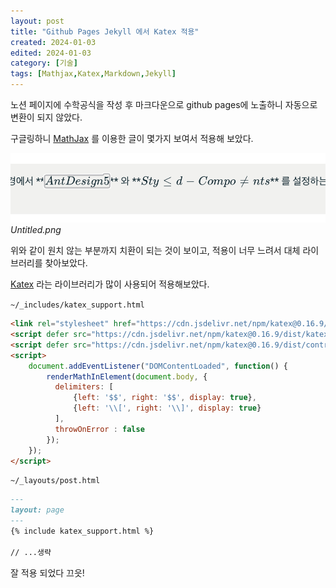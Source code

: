 ```yaml
---
layout: post
title: "Github Pages Jekyll 에서 Katex 적용"
created: 2024-01-03
edited: 2024-01-03
category: [기술]
tags: [Mathjax,Katex,Markdown,Jekyll]
---
```



노션 페이지에 수학공식을 작성 후 마크다운으로 github pages에 노출하니 자동으로 변환이 되지 않았다.


구글링하니 [MathJax](https://www.mathjax.org/) 를 이용한 글이 몇가지 보여서 적용해 보았다.


![0](/assets/img/2024-01-03-Github-Pages-Jekyll-에서-Katex-적용.md/0.png)_Untitled.png_


위와 같이 원치 않는 부분까지 치환이 되는 것이 보이고, 적용이 너무 느려서 대체 라이브러리를 찾아보았다.


[Katex](https://katex.org/) 라는 라이브러리가 많이 사용되어 적용해보았다.


`~/_includes/katex_support.html`


```html
<link rel="stylesheet" href="https://cdn.jsdelivr.net/npm/katex@0.16.9/dist/katex.min.css" integrity="sha384-n8MVd4RsNIU0tAv4ct0nTaAbDJwPJzDEaqSD1odI+WdtXRGWt2kTvGFasHpSy3SV" crossorigin="anonymous">
<script defer src="https://cdn.jsdelivr.net/npm/katex@0.16.9/dist/katex.min.js" integrity="sha384-XjKyOOlGwcjNTAIQHIpgOno0Hl1YQqzUOEleOLALmuqehneUG+vnGctmUb0ZY0l8" crossorigin="anonymous"></script>
<script defer src="https://cdn.jsdelivr.net/npm/katex@0.16.9/dist/contrib/auto-render.min.js" integrity="sha384-+VBxd3r6XgURycqtZ117nYw44OOcIax56Z4dCRWbxyPt0Koah1uHoK0o4+/RRE05" crossorigin="anonymous"></script>
<script>
    document.addEventListener("DOMContentLoaded", function() {
        renderMathInElement(document.body, {
          delimiters: [
              {left: '$$', right: '$$', display: true},
              {left: '\\[', right: '\\]', display: true}
          ],
          throwOnError : false
        });
    });
</script>
```


`~/_layouts/post.html`


```markdown
---
layout: page
---
{% include katex_support.html %}

// ...생략
```


잘 적용 되었다 끄읏!

